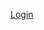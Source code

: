 [Login](https://github.com/login/oauth/authorize?scope=user:email%20repo:status&client_id=5a009f3356f37b592b91)